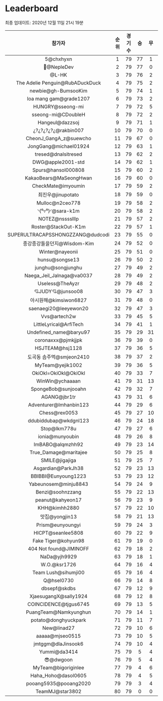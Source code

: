 # Leaderboard
최종 업데이트: 2020년 12월 11일 21시 19분




| 참가자 | 순위 | 경기수 | 승 | 무 | 패 | 승점 |
|:---:|:---:|:---:|:---:|:---:|:---:|:---:|
| 5@chxhyxn | 1 | 79 | 77 | 1 | 1 | 232 |
| 🥈@NepleDev | 2 | 79 | 77 | 0 | 2 | 231 |
| @L-HK | 3 | 79 | 76 | 2 | 1 | 230 |
| The Adelie Penguin@RubADuckDuck | 4 | 79 | 75 | 2 | 2 | 227 |
| newbie@gh-BumsooKim | 5 | 79 | 74 | 1 | 4 | 223 |
| loa mang gam@grade1207 | 6 | 79 | 73 | 2 | 4 | 221 |
| HUNGRY@sseong-mi | 7 | 79 | 72 | 5 | 2 | 221 |
| sseong-mi@CDoubleH | 8 | 79 | 72 | 2 | 5 | 218 |
| Hangeul@dazzsoj | 9 | 79 | 71 | 1 | 7 | 214 |
| ¿?¿?¿?¿?¿@rakbin007 | 10 | 79 | 70 | 0 | 9 | 210 |
| CheonJ_GangA_z@suewcho | 11 | 79 | 67 | 0 | 12 | 201 |
| JongGang@michael01924 | 12 | 79 | 63 | 1 | 15 | 190 |
| tresed@dnalsitresed | 13 | 79 | 62 | 2 | 15 | 188 |
| DWG@apple2001-std | 14 | 79 | 62 | 1 | 16 | 187 |
| Spurs@hansol000808 | 15 | 79 | 60 | 2 | 17 | 182 |
| KakaoBears@MaSeongHwan | 16 | 79 | 60 | 0 | 19 | 180 |
| CheckMate@imyoumin | 17 | 79 | 59 | 2 | 18 | 179 |
| 최진우@jinupotato | 18 | 79 | 59 | 0 | 20 | 177 |
| Mulloc@n2ceo778 | 19 | 79 | 58 | 2 | 19 | 176 |
| ◝(⁰▿⁰)◜@sara-k1m | 20 | 79 | 58 | 2 | 19 | 176 |
| NOTEZ@nsssslllp | 21 | 79 | 57 | 2 | 20 | 173 |
| Roster@StackOut-K1m | 22 | 79 | 57 | 1 | 21 | 172 |
| SUPERULTRACAPSSHONGZZANG@dudcodi | 23 | 79 | 55 | 0 | 24 | 165 |
| 종강종강돌을던지@Wisdom-Kim | 24 | 79 | 52 | 0 | 27 | 156 |
| Winter@nayeonii | 25 | 79 | 51 | 0 | 28 | 153 |
| hunsu@songse13 | 26 | 79 | 50 | 2 | 27 | 152 |
| junghu@songjunghu | 27 | 79 | 49 | 2 | 28 | 149 |
| Naega_Jeil_Jalnaga@va0037 | 28 | 79 | 49 | 2 | 28 | 149 |
| Useless@TheAyzr | 29 | 79 | 48 | 2 | 29 | 146 |
| 💘JUDY💘@junsoo08 | 30 | 79 | 47 | 3 | 29 | 144 |
| 아시원해@kimsiwon6827 | 31 | 79 | 48 | 0 | 31 | 144 |
| saenaegi20@leeyewon20 | 32 | 79 | 47 | 3 | 29 | 144 |
| Vvs@artech2w | 33 | 79 | 45 | 5 | 29 | 140 |
| LittleLyrical@ArfiTech | 34 | 79 | 41 | 1 | 37 | 124 |
| Undefined_name@baryu97 | 35 | 79 | 29 | 31 | 19 | 118 |
| coronaxxx@pjmkjjpk | 36 | 79 | 39 | 0 | 40 | 117 |
| HSJTEAM@hsj1128 | 37 | 79 | 36 | 5 | 38 | 113 |
| 도곡동 솜주먹@smjeon2410 | 38 | 79 | 37 | 2 | 40 | 113 |
| MyTeam@yejik1002 | 39 | 79 | 36 | 5 | 38 | 113 |
| OkiOkl=OkiOkl@OkiOkl | 40 | 79 | 33 | 7 | 39 | 106 |
| WinWin@ychaaaan | 41 | 79 | 31 | 13 | 35 | 106 |
| SpongeBob@sunjooahn | 42 | 79 | 32 | 7 | 40 | 103 |
| AGANG@jbr1tr | 43 | 79 | 31 | 6 | 42 | 99 |
| Adventurer@Imhanbin123 | 44 | 79 | 29 | 6 | 44 | 93 |
| Chess@rex0053 | 45 | 79 | 27 | 10 | 42 | 91 |
| ddubiddubap@wkdgnl123 | 46 | 79 | 24 | 18 | 37 | 90 |
| Stop@lkm778u | 47 | 79 | 27 | 6 | 46 | 87 |
| ionia@munyoubin | 48 | 79 | 26 | 8 | 45 | 86 |
| ImBABO@alqmzhh92 | 49 | 79 | 23 | 14 | 42 | 83 |
| True_Damage@maritajee | 50 | 79 | 25 | 8 | 46 | 83 |
| SMILE@jigajiga | 51 | 79 | 25 | 7 | 47 | 82 |
| Asgardian@ParkJh38 | 52 | 79 | 23 | 13 | 43 | 82 |
| BBIBBI@Eunyoung1223 | 53 | 79 | 23 | 12 | 44 | 81 |
| Yabeunosem@minju8843 | 54 | 79 | 24 | 9 | 46 | 81 |
| Benzi@soohnzzang | 55 | 79 | 22 | 13 | 44 | 79 |
| peanut@kahyeon17 | 56 | 79 | 23 | 9 | 47 | 78 |
| KHH@kimhh2880 | 57 | 79 | 22 | 10 | 47 | 76 |
| 맛집@yongjin13 | 58 | 79 | 21 | 13 | 45 | 76 |
| Prism@eunyoungyi | 59 | 79 | 24 | 3 | 52 | 75 |
| HICPT@seanlee5808 | 60 | 79 | 22 | 9 | 48 | 75 |
| Fake Tiger@kohyun98 | 61 | 79 | 19 | 0 | 60 | 57 |
| 404 Not found@JIMINOFF | 62 | 79 | 18 | 2 | 59 | 56 |
| NaDa@yjh9929 | 63 | 79 | 18 | 1 | 60 | 55 |
| W.O.@ksr1726 | 64 | 79 | 16 | 4 | 59 | 52 |
| Team Lush@sihumji00 | 65 | 79 | 16 | 4 | 59 | 52 |
| Q@hsel0730 | 66 | 79 | 14 | 8 | 57 | 50 |
| dbsepf@skdbs | 67 | 79 | 12 | 9 | 58 | 45 |
| XjaesugangX@sally1924 | 68 | 79 | 12 | 8 | 59 | 44 |
| COINCIDENCE@tjgus6745 | 69 | 79 | 13 | 5 | 61 | 44 |
| PuangTeam@Namkyunghun | 70 | 79 | 14 | 1 | 64 | 43 |
| potato@donghyuckpark | 71 | 79 | 11 | 7 | 61 | 40 |
| New@linad27 | 72 | 79 | 10 | 6 | 63 | 36 |
| aaaaa@mjseo0515 | 73 | 79 | 10 | 5 | 64 | 35 |
| jmtggm@dlaJinsook6 | 74 | 79 | 10 | 4 | 65 | 34 |
| Yummi@da3414 | 75 | 79 | 5 | 4 | 70 | 19 |
| 😎@dwgoon | 76 | 79 | 5 | 4 | 70 | 19 |
| MyTeam@bigoriginlee | 77 | 79 | 4 | 6 | 69 | 18 |
| Haha_Hoho@dasol0605 | 78 | 79 | 4 | 5 | 70 | 17 |
| pooang5935@pooang2020 | 79 | 79 | 3 | 4 | 72 | 13 |
| TeamMJ@star3802 | 80 | 79 | 0 | 0 | 79 | 0 |